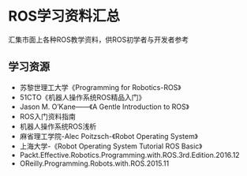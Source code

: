# ROS学习资料汇总

汇集市面上各种ROS教学资料，供ROS初学者与开发者参考

## 学习资源

* 苏黎世理工大学《Programming for Robotics-ROS》
* 51CTO《机器人操作系统ROS精品入门》
* Jason M. O’Kane——《A Gentle Introduction to ROS》
* ROS入门资料指南
* 机器人操作系统ROS浅析
* 麻省理工学院-Alec Poitzsch-《Robot Operating System》
* 上海大学-《Robot Operating System Tutorial ROS Basic》
*   Packt.Effective.Robotics.Programming.with.ROS.3rd.Edition.2016.12
*   OReilly.Programming.Robots.with.ROS.2015.11
